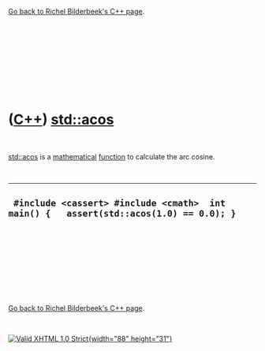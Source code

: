 

[Go back to Richel Bilderbeek's C++ page](Cpp.htm).

 

 

 

 

 

([C++](Cpp.htm)) [std::acos](CppAcos.htm)
=========================================

 

[std::acos](CppAcos.htm) is a [mathematical](CppMath.htm)
[function](CppFunction.htm) to calculate the arc cosine.

 

  -----------------------------------------------------------------------------------------
  ` #include <cassert> #include <cmath>  int main() {   assert(std::acos(1.0) == 0.0); }`
  -----------------------------------------------------------------------------------------

 

 

 

 

 

[Go back to Richel Bilderbeek's C++ page](Cpp.htm).



 

[![Valid XHTML 1.0 Strict](valid-xhtml10.png){width="88"
height="31"}](http://validator.w3.org/check?uri=referer)
